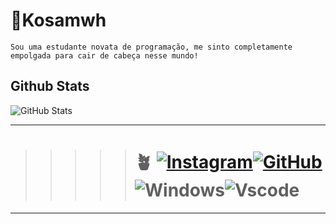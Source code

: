 # 🌿Kosamwh
``` 
Sou uma estudante novata de programação, me sinto completamente empolgada para cair de cabeça nesse mundo!
```
## Github Stats
![GitHub Stats](https://github-readme-stats.vercel.app/api?username=Kosamwh&theme=transparent&bg_color=000&border_color=00ff00&show_icons=true&icon_color=00ff00&title_color=00F000&text_color=00ff00)


---
>>>>> # 🪴 [![Instagram](https://img.shields.io/badge/-Instagram-%46?style=for-the-badge&logo=instagram&logoColor=darkgreen)](https://www.instagram.com/kosameh_ks/)[![GitHub](https://img.shields.io/badge/GitHub-100000?style=for-the-badge&logo=github&logoColor=green)](https://github.com/Kosamwh)![Windows](https://img.shields.io/badge/Windows-000?style=for-the-badge&logo=windows&logoColor=8E0)![Vscode](https://img.shields.io/badge/Vscode-000?style=for-the-badge&logo=visual-studio-code&logoColor=green)
---

